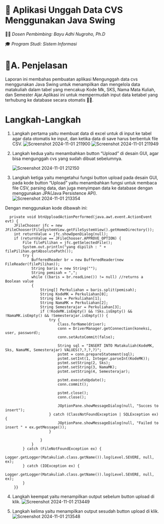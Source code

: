 #  📖 Aplikasi Unggah Data CVS Menggunakan Java Swing

👨‍🏫 *Dosen Pembimbing: Bayu Adhi Nugroho, Ph.D*

🎓 *Program Studi: Sistem Informasi*

# 📝A. Penjelasan

Laporan ini membahas pembuatan aplikasi Mengunggah data cvs menggunakan Java Swing untuk menampilkan dan mengelola data matakuliah
dalam tabel yang mencakup Kode Mk, SKS, Nama Mata Kuliah, dan Semester Ajar.Aplikasi ini untuk mempermudah input data ketabel yang terhubung ke database secara otomatis 📄✨.

# Langkah-Langkah
1. Langkah pertama yaitu membuat data di excel untuk di input ke tabel agar data otomatis ke input,
   dan ketika data di save harus berbentuk file CSV.
   ![Screenshot 2024-11-01 211900](https://github.com/user-attachments/assets/4e01240a-ce34-4c81-8cd8-556ac64366d4)
   ![Screenshot 2024-11-01 211949](https://github.com/user-attachments/assets/29b070f6-a718-4608-94e3-d1ff7224d2c7)

2. Langkah kedua yaitu menambahkan button “Upload” di desain GUI, agar bisa mengunggah cvs yang sudah dibuat sebelumnya.

   ![Screenshot 2024-11-01 212150](https://github.com/user-attachments/assets/cca1199a-cfe4-4fd0-9c87-8ead4f524244)

4. Langkah ketiga yaitu mengetahui fungsi button upload pada desain GUI, pada kode button “Upload” yaitu menambahkan fungsi untuk membaca file CSV,
   parsing data, dan juga menyimpan data ke database dengan menggunakan JPA(Java Persistence API).
   ![Screenshot 2024-11-01 213354](https://github.com/user-attachments/assets/dc29331b-fc09-455b-97c6-7f9cea5c973b)

Dengan menggunakan kode dibawah ini:
      
      private void btnUpploadActionPerformed(java.awt.event.ActionEvent evt) {                                           
        JFileChooser jfc = new JFileChooser(FileSystemView.getFileSystemView().getHomeDirectory());
        int returnValue = jfc.showOpenDialog(null);
        if (returnValue == JFileChooser.APPROVE_OPTION) {
            File filePilihan = jfc.getSelectedFile();
            System.out.println("yang dipilih : " + filePilihan.getAbsolutePath());
            try {
                BufferedReader br = new BufferedReader(new FileReader(filePilihan));
                String baris = new String("");
                String pemisah = ",";
                while ((baris = br.readLine()) != null) //returns a Boolean value
                {
                    String[] Perkuliahan = baris.split(pemisah);
                    String KodeMK = Perkuliahan[0];
                    String Sks = Perkuliahan[1];
                    String NamaMK = Perkuliahan[2];
                    String Semesterajar = Perkuliahan[3];
                    if (!KodeMK.isEmpty() && !Sks.isEmpty() && !NamaMK.isEmpty() && !Semesterajar.isEmpty()) {
                        try {
                            Class.forName(driver);
                            conn = DriverManager.getConnection(koneksi, user, password);
                            conn.setAutoCommit(false);

                            String sql = "INSERT INTO Matakuliah(KodeMK, Sks, NamaMK, Semesterajar) VALUES(?,?,?,?)";
                            pstmt = conn.prepareStatement(sql);
                            pstmt.setInt(1, Integer.parseInt(KodeMK));
                            pstmt.setString(2, Sks);
                            pstmt.setString(3, NamaMK);
                            pstmt.setString(4, Semesterajar);

                            pstmt.executeUpdate();
                            conn.commit();

                            pstmt.close();
                            conn.close();

                            JOptionPane.showMessageDialog(null, "Succes to insert");
                        } catch (ClassNotFoundException | SQLException ex) {
                            JOptionPane.showMessageDialog(null, "Failed to insert " + ex.getMessage());
                        }

                    }
                }
            } catch (FileNotFoundException ex) {
                Logger.getLogger(Matakuliah.class.getName()).log(Level.SEVERE, null, ex);
            } catch (IOException ex) {
                Logger.getLogger(Matakuliah.class.getName()).log(Level.SEVERE, null, ex);
            }
        }}    

4. Langkah keempat yaitu menampilkan output sebelum button upload di klik.
   ![Screenshot 2024-11-01 213449](https://github.com/user-attachments/assets/e6eff766-35d0-4afd-b42a-c42d526af3fc)

5. Langkah kelima yaitu menampilkan output sesudah button upload di klik.
   ![Screenshot 2024-11-01 213548](https://github.com/user-attachments/assets/ae922f63-c4ab-48c2-8599-f25a518e7dde)
